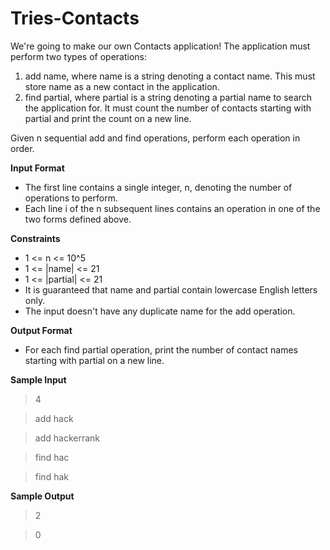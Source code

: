 # Tries-Contacts

We're going to make our own Contacts application! The application must perform two types of operations: 
1. add name, where name is a string denoting a contact name. This must store name as a new contact in the application.
2. find partial, where partial is a string denoting a partial name to search the application for. It must count the number of contacts starting with partial and print the count on a new line.

Given n sequential add and find operations, perform each operation in order.

**Input Format**

- The first line contains a single integer, n, denoting the number of operations to perform. 
- Each line i of the n subsequent lines contains an operation in one of the two forms defined above.

**Constraints**

- 1 <= n <= 10^5
- 1 <= |name| <= 21
- 1 <= |partial| <= 21
- It is guaranteed that name and partial contain lowercase English letters only.
- The input doesn't have any duplicate name for the add operation.

**Output Format**

- For each find partial operation, print the number of contact names starting with partial on a new line.

**Sample Input**

> 4

> add hack

> add hackerrank

> find hac

> find hak

**Sample Output**

> 2

> 0


